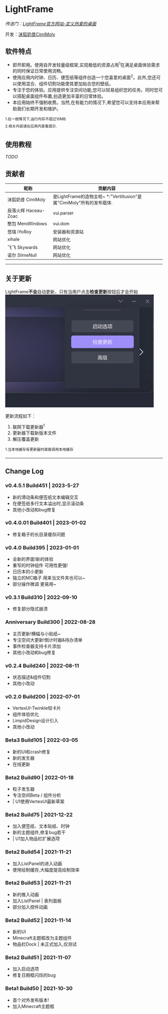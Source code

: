 # LightFrame

_传送门：[LightFrame官方网站-定义热爱的桌面](https://lightframe.vertillusion.xyz/)_  

开发：[沫狐奶昔CimiMoly](https://github.com/EnderMo)  

## 软件特点
* 即开即用。使用自开发轻量级框架,实现极低的资源占用<sup>1</sup>在满足桌面体验需求的同时保证日常使用流畅。  
* 使用应用内时钟、日历、便签纸等组件创造一个您喜爱的桌面<sup>2</sup>。此外,您还可以使用混合、组件切割功能使其更加贴合您的壁纸。   
* 专注于您的体验。应用提供专注空间功能,您可以轻易组织您的任务。同时您可以搭配桌面组件布置,创造更加丰富的日常体验。  
* 本应用始终不强制收费。当然,在有能力的情况下,希望您可以支持本应用来帮助我们长期开发和维护。

<sup>
1.在一般情况下,运行内存不超过10MB.<br>
2.相关内容请在应用内查看提示.
</sup>

## 使用教程
_TODO_

## 贡献者

| 昵称 | 贡献内容 |
| -------- | -------- |
| 沫狐奶昔 CimiMoly | 是LightFrame的造物主啦~ *:"Vertillusion"是属"CimiMoly"所有的发布载体. |
| 辰落火辉 Haceau-Zoac | vui.parser |
| 憨包 MeroWindows | vui.dom |
| 悠瑞 iYoRoy | 安装器和资源站 |
| xihale | 网站优化 |
| 飞飞 Skywards | 网站优化 |
| 诺尔 SlimeNull | 网站优化 |

---------
## 关于更新
LightFrame**不会**自动更新，只有当用户点击**检查更新**按钮后才会开始 
![更新按钮](images/lightframe-update-entrance.png)   

更新流程如下：
1. 联网下载更新器<sup>1</sup>
2. 更新器下载新版本文件
3. 解压覆盖更新

<sup>
1.当本地缓存有更新器时直接调用本地缓存
</sup>

---------
## Change Log
### v0.4.5.1 Build451 | 2023-5-27  
* 新的滑动条和便签纸文本编辑交互  
* 在便签纸多行文本溢出时,显示滚动条  
* 其他小改动和bug修复  

### v0.4.0.01 Build401 | 2023-01-02  
* 修复箱子的长目录缓存问题  

### v0.4.0 Build395 | 2023-01-01  
* 全新的界面!新的体验  
* 重写的时钟组件 可用性更强!  
* 日历本的小更新  
* 独立的MC箱子 用来当文件夹也可以~  
* 部分操作微调 更易用~  

### v0.3.1 Build310 | 2022-09-10  
* 修复部分隐式崩溃  

### Anniversary Build300 | 2022-08-28  
* 主页更新!横幅与小贴纸~  
* 专注空间大更新!倒计时器&待办清单  
* 事件检查器支持卡片添加  
* 其他小改动和bug修复  

### v0.2.4 Build240 | 2022-08-11  
* 状态描述&组件切割  
* 其他小改动  

### v0.2.0 Build200 | 2022-07-01  
* VertexUI-Twinkle轻卡片  
* 组件体验优化  
* LimpidDesign设计引入  
* 其他小改动  

### Beta3 Build105 | 2022-03-05  
* 新的UI和crash修复  
* 新的发生器  
* 在线更新  

### Beta2 Build90 | 2022-01-18  
* 粒子发生器  
* 专注空间Beta / 组件分析  
*  | U1使用VertexUI最新草案  

### Beta2 Build75 | 2021-12-22  
* 加入便签纸、文本贴纸、时钟  
* 新的主题组件,修复bug若干  
*  | U1加入物品栏扩展选项  

### Beta2 Build54 | 2021-11-21  
* 加入ListPanel的进入动画  
* 使用绘制缓存,大幅度提高绘制效率  

### Beta2 Build53 | 2021-11-21  
* 新的推入动画  
* 加入ListPanel | 表列面板  
* 部分加入控件动画  

### Beta2 Build52 | 2021-11-14  
* 新的UI  
* Minecraft主题框改为主题组件  
* 物品栏Dock | 未正式加入,仅测试  

### Beta2 Build51 | 2021-11-07  
* 加入启动选项  
* 修复日期框闪烁的bug  

### Beta1 Build50 | 2021-10-30  
* 首个对外发布版本!  
* 加入Minecraft主题框  